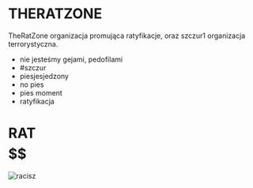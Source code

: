 # THERATZONE
TheRatZone organizacja promująca ratyfikacje, oraz szczur1 organizacja terrorystyczna.
- nie jesteśmy gejami, pedofilami
- #szczur
- piesjesjedzony
- no pies
- pies moment
- ratyfikacja
# RAT $$$$$$$$$$$$$$$$$$
![racisz](https://user-images.githubusercontent.com/28823457/117551344-f4fde500-b034-11eb-8421-64c8281bbb3b.gif)
